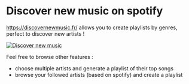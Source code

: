 # Discover new music on spotify

https://discovernewmusic.fr/ allows you to create playlists by genres, perfect to discover new artists !

[![Discover new music](https://discovernewmusic.fr/build/images/discovernewmusic.PNG "Discover new music")](https://discovernewmusic.fr "Discover new music")

Feel free to browse other features :
- choose multiple artists and generate a playlist of their top songs
- browse your followed artists (based on spotify) and create a playlist
